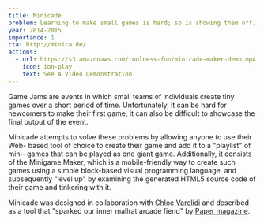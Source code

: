 ```yaml
---
title: Minicade
problem: Learning to make small games is hard; so is showing them off.
year: 2014-2015
importance: 1
cta: http://minica.de/
actions:
  - url: https://s3.amazonaws.com/toolness-fun/minicade-maker-demo.mp4
    icon: ion-play
    text: See A Video Demonstration
---
```

Game Jams are events in which small teams of individuals create tiny games
over a short period of time. Unfortunately, it can be hard for newcomers to
make their first game; it can also be difficult to showcase the final output
of the event.

Minicade attempts to solve these problems by allowing anyone to use their Web-
based tool of choice to create their game and add it to a "playlist" of mini-
games that can be played as one giant game. Additionally, it consists of the
Minigame Maker, which is a mobile-friendly way to create such games using a
simple block-based visual programming language, and subsequently "level up" by
examining the generated HTML5 source code of their game and tinkering with it.

Minicade was designed in collaboration with [Chloe Varelidi][] and 
described as a tool that "sparked our inner mallrat arcade fiend" by
[Paper magazine][].

[Chloe Varelidi]: http://varelidi.com/
[Paper magazine]: http://www.papermag.com/2015/01/these_artists_create_technolog.php
